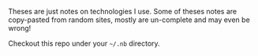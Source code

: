 Theses are just notes on technologies I use.
Some of theses notes are copy-pasted from random sites, mostly are un-complete
and may even be wrong!

Checkout this repo under your `~/.nb` directory.
